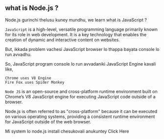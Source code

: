 <h2>what is Node.js ?</h2>
<p>Node.js gurinchi thelusu kuney mundhu, we learn what is JavaScript ?</p>
<p><code>JavaScript</code> is a high-level, versatile programming language primarily known for its role in web development. It is a key technology that enables the creation of dynamic and interactive content on websites.</p>
<p>But, ikkada problem vachesi JavaScript browser lo thappa bayata console lo run avvadhu.</p>

<p>So, JavaScript program console lo run avvadaniki JavaScript Engine kavali like,</p>
<code>Chrome uses V8 Engine </code><br>
<code>Fire Fox uses Spider Monkey</code>

<p><code>Node JS</code> is an open-source and cross-platform runtime environment built on Chrome’s V8 JavaScript engine for executing JavaScript code outside of a browser.</p>

Node.js is often referred to as "cross-platform" because it can be executed on various operating systems, providing a consistent runtime environment for JavaScript outside of the web browser. 

Mi system lo node.js install chesukovali anukuntey <a src="https://nodejs.org/en/download">Click Here</a>